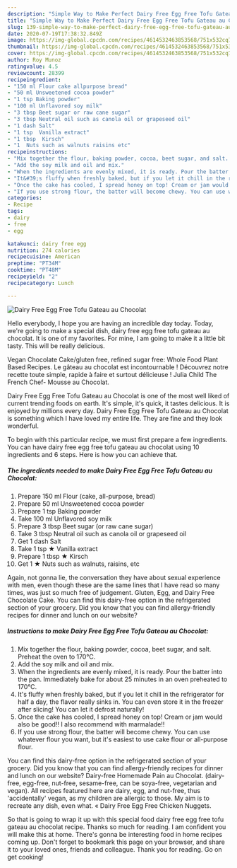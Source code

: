 ```yaml
---
description: "Simple Way to Make Perfect Dairy Free Egg Free Tofu Gateau au Chocolat"
title: "Simple Way to Make Perfect Dairy Free Egg Free Tofu Gateau au Chocolat"
slug: 139-simple-way-to-make-perfect-dairy-free-egg-free-tofu-gateau-au-chocolat
date: 2020-07-19T17:38:32.849Z
image: https://img-global.cpcdn.com/recipes/4614532463853568/751x532cq70/dairy-free-egg-free-tofu-gateau-au-chocolat-recipe-main-photo.jpg
thumbnail: https://img-global.cpcdn.com/recipes/4614532463853568/751x532cq70/dairy-free-egg-free-tofu-gateau-au-chocolat-recipe-main-photo.jpg
cover: https://img-global.cpcdn.com/recipes/4614532463853568/751x532cq70/dairy-free-egg-free-tofu-gateau-au-chocolat-recipe-main-photo.jpg
author: Roy Munoz
ratingvalue: 4.5
reviewcount: 28399
recipeingredient:
- "150 ml Flour cake allpurpose bread"
- "50 ml Unsweetened cocoa powder"
- "1 tsp Baking powder"
- "100 ml Unflavored soy milk"
- "3 tbsp Beet sugar or raw cane sugar"
- "3 tbsp Neutral oil such as canola oil or grapeseed oil"
- "1 dash Salt"
- "1 tsp  Vanilla extract"
- "1 tbsp  Kirsch"
- "1  Nuts such as walnuts raisins etc"
recipeinstructions:
- "Mix together the flour, baking powder, cocoa, beet sugar, and salt. Preheat the oven to 170℃."
- "Add the soy milk and oil and mix."
- "When the ingredients are evenly mixed, it is ready. Pour the batter into the pan. Immediately bake for about 25 minutes in an oven preheated to 170℃."
- "It&#39;s fluffy when freshly baked, but if you let it chill in the refrigerator for half a day, the flavor really sinks in. You can even store it in the freezer after slicing! You can let it defrost naturally!"
- "Once the cake has cooled, I spread honey on top! Cream or jam would also be good!! I also recommend with marmalade!!"
- "If you use strong flour, the batter will become chewy. You can use whatever flour you want, but it&#39;s easiest to use cake flour or all-purpose flour."
categories:
- Recipe
tags:
- dairy
- free
- egg

katakunci: dairy free egg 
nutrition: 274 calories
recipecuisine: American
preptime: "PT34M"
cooktime: "PT48M"
recipeyield: "2"
recipecategory: Lunch

---
```



![Dairy Free Egg Free Tofu Gateau au Chocolat](https://img-global.cpcdn.com/recipes/4614532463853568/751x532cq70/dairy-free-egg-free-tofu-gateau-au-chocolat-recipe-main-photo.jpg)

Hello everybody, I hope you are having an incredible day today. Today, we're going to make a special dish, dairy free egg free tofu gateau au chocolat. It is one of my favorites. For mine, I am going to make it a little bit tasty. This will be really delicious.

Vegan Chocolate Cake/gluten free, refined sugar free: Whole Food Plant Based Recipes. Le gâteau au chocolat est incontournable ! Découvrez notre recette toute simple, rapide à faire et surtout délicieuse ! Julia Child The French Chef- Mousse au Chocolat.

Dairy Free Egg Free Tofu Gateau au Chocolat is one of the most well liked of current trending foods on earth. It's simple, it's quick, it tastes delicious. It is enjoyed by millions every day. Dairy Free Egg Free Tofu Gateau au Chocolat is something which I have loved my entire life. They are fine and they look wonderful.


To begin with this particular recipe, we must first prepare a few ingredients. You can have dairy free egg free tofu gateau au chocolat using 10 ingredients and 6 steps. Here is how you can achieve that.

<!--inarticleads1-->

##### The ingredients needed to make Dairy Free Egg Free Tofu Gateau au Chocolat:

1. Prepare 150 ml Flour (cake, all-purpose, bread)
1. Prepare 50 ml Unsweetened cocoa powder
1. Prepare 1 tsp Baking powder
1. Take 100 ml Unflavored soy milk
1. Prepare 3 tbsp Beet sugar (or raw cane sugar)
1. Take 3 tbsp Neutral oil such as canola oil or grapeseed oil
1. Get 1 dash Salt
1. Take 1 tsp ★ Vanilla extract
1. Prepare 1 tbsp ★ Kirsch
1. Get 1 ★ Nuts such as walnuts, raisins, etc


Again, not gonna lie, the conversation they have about sexual experience with men, even though these are the same lines that I have read so many times, was just so much free of judgement. Gluten, Egg, and Dairy Free Chocolate Cake. You can find this dairy-free option in the refrigerated section of your grocery. Did you know that you can find allergy-friendly recipes for dinner and lunch on our website? 

<!--inarticleads2-->

##### Instructions to make Dairy Free Egg Free Tofu Gateau au Chocolat:

1. Mix together the flour, baking powder, cocoa, beet sugar, and salt. Preheat the oven to 170℃.
1. Add the soy milk and oil and mix.
1. When the ingredients are evenly mixed, it is ready. Pour the batter into the pan. Immediately bake for about 25 minutes in an oven preheated to 170℃.
1. It&#39;s fluffy when freshly baked, but if you let it chill in the refrigerator for half a day, the flavor really sinks in. You can even store it in the freezer after slicing! You can let it defrost naturally!
1. Once the cake has cooled, I spread honey on top! Cream or jam would also be good!! I also recommend with marmalade!!
1. If you use strong flour, the batter will become chewy. You can use whatever flour you want, but it&#39;s easiest to use cake flour or all-purpose flour.


You can find this dairy-free option in the refrigerated section of your grocery. Did you know that you can find allergy-friendly recipes for dinner and lunch on our website? Dairy-free Homemade Pain au Chocolat. (dairy-free, egg-free, nut-free, sesame-free, can be soya-free, vegetarian and vegan). All recipes featured here are dairy, egg, and nut-free, thus &#39;accidentally&#39; vegan, as my children are allergic to those. My aim is to recreate any dish, even what. « Dairy Free Egg Free Chicken Nuggets. 

So that is going to wrap it up with this special food dairy free egg free tofu gateau au chocolat recipe. Thanks so much for reading. I am confident you will make this at home. There's gonna be interesting food in home recipes coming up. Don't forget to bookmark this page on your browser, and share it to your loved ones, friends and colleague. Thank you for reading. Go on get cooking!
